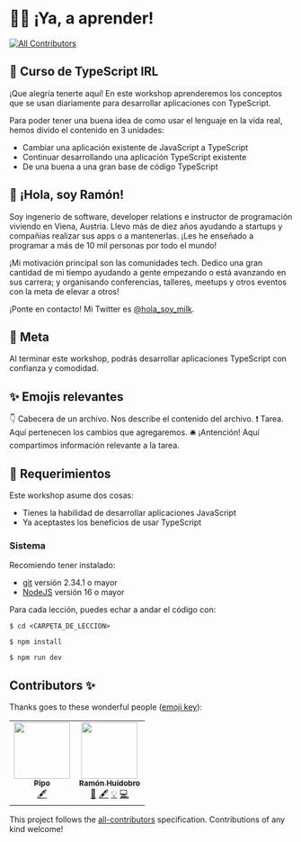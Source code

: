 # 🏃‍♀️ ¡Ya, a aprender!
<!-- ALL-CONTRIBUTORS-BADGE:START - Do not remove or modify this section -->
[![All Contributors](https://img.shields.io/badge/all_contributors-2-orange.svg?style=flat-square)](#contributors-)
<!-- ALL-CONTRIBUTORS-BADGE:END -->

## 🔧 Curso de TypeScript IRL

¡Que alegría tenerte aquí! En este workshop aprenderemos los conceptos que se usan diariamente para desarrollar aplicaciones con TypeScript.

Para poder tener una buena idea de como usar el lenguaje en la vida real, hemos divido el contenido en 3 unidades:

- Cambiar una aplicación existente de JavaScript a TypeScript
- Continuar desarrollando una aplicación TypeScript existente
- De una buena a una gran base de código TypeScript

## 💜 ¡Hola, soy Ramón!

Soy ingenerio de software, developer relations e instructor de programación viviendo en Viena, Austria. Llevo más de diez años ayudando a startups y compañias realizar sus apps o a mantenerlas. ¡Les he enseñado a programar a más de 10 mil personas por todo el mundo!

¡Mi motivación principal son las comunidades tech. Dedico una gran cantidad de mi tiempo ayudando a gente empezando o está avanzando en sus carrera; y organisando conferencias, talleres, meetups y otros eventos con la meta de elevar a otros!

¡Ponte en contacto! Mi Twitter es [@hola_soy_milk](https://twitter.com/hola_soy_milk).

## 🥅 Meta

Al terminar este workshop, podrás desarrollar aplicaciones TypeScript con confianza y comodidad.

## ✨ Emojis relevantes

👇 Cabecera de un archivo. Nos describe el contenido del archivo.
❗️ Tarea. Aquí pertenecen los cambios que agregaremos.
🛎️ ¡Antención! Aquí compartimos información relevante a la tarea.

## 🚧 Requerimientos

Este workshop asume dos cosas:

- Tienes la habilidad de desarrollar aplicaciones JavaScript
- Ya aceptastes los beneficios de usar TypeScript

### Sistema

Recomiendo tener instalado:

- [git](https://git-scm.com/book/es/v2/Inicio---Sobre-el-Control-de-Versiones-Instalaci%C3%B3n-de-Git) versión 2.34.1 o mayor
- [NodeJS](https://nodejs.org/es/) versión 16 o mayor

Para cada lección, puedes echar a andar el código con:

    $ cd <CARPETA_DE_LECCION>

    $ npm install

    $ npm run dev

## Contributors ✨

Thanks goes to these wonderful people ([emoji key](https://allcontributors.org/docs/en/emoji-key)):

<!-- ALL-CONTRIBUTORS-LIST:START - Do not remove or modify this section -->
<!-- prettier-ignore-start -->
<!-- markdownlint-disable -->
<table>
  <tr>
    <td align="center"><a href="https://github.com/felipe300"><img src="https://avatars.githubusercontent.com/u/15917501?v=4?s=100" width="100px;" alt=""/><br /><sub><b>Pipo</b></sub></a><br /><a href="#content-felipe300" title="Content">🖋</a></td>
    <td align="center"><a href="https://ramonh.dev"><img src="https://avatars.githubusercontent.com/u/656318?v=4?s=100" width="100px;" alt=""/><br /><sub><b>Ramón Huidobro</b></sub></a><br /><a href="https://github.com/ramonh/fundamentos-de-typescript/commits?author=ramonh" title="Documentation">📖</a> <a href="#content-ramonh" title="Content">🖋</a> <a href="#example-ramonh" title="Examples">💡</a> <a href="https://github.com/ramonh/fundamentos-de-typescript/commits?author=ramonh" title="Code">💻</a></td>
  </tr>
</table>

<!-- markdownlint-restore -->
<!-- prettier-ignore-end -->

<!-- ALL-CONTRIBUTORS-LIST:END -->

This project follows the [all-contributors](https://github.com/all-contributors/all-contributors) specification. Contributions of any kind welcome!
